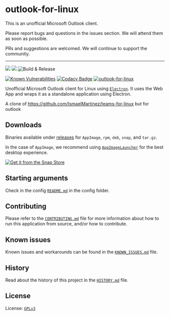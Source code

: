 # outlook-for-linux

This is an unofficial Microsoft Outlook client.

Please report bugs and questions in the issues section. We will attend them as soon as possible.

PRs and suggestions are welcomed. We will continue to support the community.

---

[//]: # ([![Gitter chat]&#40;https://badges.gitter.im/ismaelmartinez/outlook-for-linux.png&#41;]&#40;https://gitter.im/outlook-for-linux/community "Gitter chat"&#41;)
![](https://img.shields.io/github/release/mahmoudbahaa/outlook-for-linux.svg?style=flat)
![](https://img.shields.io/github/downloads/mahmoudbahaa/outlook-for-linux/total.svg?style=flat)
![Build & Release](https://github.com/mahmoudbahaa/outlook-for-linux/workflows/Build%20&%20Release/badge.svg)

[//]: # (![]&#40;https://img.shields.io/librariesio/github/mahmoudbahaa/outlook-for-linux&#41;)
[![Known Vulnerabilities](https://snyk.io//test/github/mahmoudbahaa/outlook-for-linux/badge.svg?targetFile=package.json)](https://snyk.io//test/github/mahmoudbahaa/outlook-for-linux?targetFile=package.json)
[![Codacy Badge](https://app.codacy.com/project/badge/Grade/826059bbf59d45148c46e440579fc221)](https://app.codacy.com/gh/mahmoudbahaa/outlook-for-linux/dashboard?utm_source=gh&utm_medium=referral&utm_content=&utm_campaign=Badge_grade)
[![outlook-for-linux](https://snapcraft.io/outlook-for-linux/badge.svg)](https://snapcraft.io/outlook-for-linux)

Unofficial Microsoft Outlook client for Linux using [`Electron`](https://electronjs.org/).
It uses the Web App and wraps it as a standalone application using Electron.

A clone of https://github.com/IsmaelMartinez/teams-for-linux but for outlook

## Downloads

Binaries available under [releases](https://github.com/mahmoudbahaa/outlook-for-linux/releases) for `AppImage`, `rpm`, `deb`, `snap`, and `tar.gz`.

In the case of `AppImage`, we recommend using [`AppImageLauncher`](https://github.com/TheAssassin/AppImageLauncher) for the best desktop experience.

[![Get it from the Snap Store](https://snapcraft.io/static/images/badges/en/snap-store-black.svg)](https://snapcraft.io/outlook-for-linux)

## Starting arguments

Check in the config [`README.md`](app/config/README.md) in the config folder.

## Contributing

Please refer to the [`CONTRIBUTING.md`](CONTRIBUTING.md) file for more information about how to run this application from source, and/or how to contribute.

## Known issues

Known issues and workarounds can be found in the [`KNOWN_ISSUES.md`](KNOWN_ISSUES.md) file.

## History

Read about the history of this project in the [`HISTORY.md`](HISTORY.md) file.

## License

License: [`GPLv3`](LICENSE.md)
